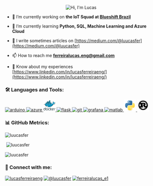 <p align="center">
  <img src="https://github.com/luucasfer/luucasfer/raw/main/assets/header-github.gif" alt="Hi, I'm Lucas">
</p>

<!--
How to make the bio gif ?
💜 Thanks to [matyo91](https://github.com/matyo91)
I made my with https://codesandbox.io/s/github-profile-2ijk7
Then i recorded my screen to gif on Mac with Quicktime  and save result to [assets/github.mov](assets/github.mov)
This [GIF converter](https://ezgif.com/video-to-gif) help me to create a dedicated command that convert MOV to GIF.
Then i save result to [assets/github.gif](assets/github.gif)
-->


- 🔭 I’m currently working on **the IoT Squad at <a href="https://blueshift.com.br"> Blueshift Brazil** </a> </p>

- 🌱 I’m currently learning **Python, SQL, Machine Learning and Azure Cloud**

- 📝 I write sometimes articles on [https://medium.com/@luucasfer](https://medium.com/@luucasfer)

- 📫 How to reach me **ferreiralucas.eng@gmail.com**

- 📄 Know about my experiences [https://www.linkedin.com/in/lucasferreiraeng/](https://www.linkedin.com/in/lucasferreiraeng/)



<h3 align="left"> 🛠 Languages and Tools:</h3>
<p align="left"> <a href="https://www.arduino.cc/" target="_blank" rel="noreferrer"> <img src="https://cdn.worldvectorlogo.com/logos/arduino-1.svg" alt="arduino" width="40" height="40"/> </a> <a href="https://azure.microsoft.com/en-in/" target="_blank" rel="noreferrer"> <img src="https://www.vectorlogo.zone/logos/microsoft_azure/microsoft_azure-icon.svg" alt="azure" width="40" height="40"/> </a> <a href="https://www.docker.com/" target="_blank" rel="noreferrer"> <img src="https://raw.githubusercontent.com/devicons/devicon/master/icons/docker/docker-original-wordmark.svg" alt="docker" width="40" height="40"/> </a> <a href="https://flask.palletsprojects.com/" target="_blank" rel="noreferrer"> <img src="https://www.vectorlogo.zone/logos/pocoo_flask/pocoo_flask-icon.svg" alt="flask" width="40" height="40"/> </a> <a href="https://git-scm.com/" target="_blank" rel="noreferrer"> <img src="https://www.vectorlogo.zone/logos/git-scm/git-scm-icon.svg" alt="git" width="40" height="40"/> </a> <a href="https://grafana.com" target="_blank" rel="noreferrer"> <img src="https://www.vectorlogo.zone/logos/grafana/grafana-icon.svg" alt="grafana" width="40" height="40"/> </a> <a href="https://www.mathworks.com/" target="_blank" rel="noreferrer"> <img src="https://upload.wikimedia.org/wikipedia/commons/2/21/Matlab_Logo.png" alt="matlab" width="40" height="40"/> </a> <a href="https://www.python.org" target="_blank" rel="noreferrer"> <img src="https://raw.githubusercontent.com/devicons/devicon/master/icons/python/python-original.svg" alt="python" width="40" height="40"/> </a> <a href="https://www.rust-lang.org" target="_blank" rel="noreferrer"> <img src="https://raw.githubusercontent.com/devicons/devicon/master/icons/rust/rust-plain.svg" alt="rust" width="40" height="40"/> </a> </p>



<h3 align="left">📊 GitHub Metrics:</h3>

<p align="left"> <img src="https://komarev.com/ghpvc/?username=luucasfer&label=Profile%20views&color=b40e27&style=plastic" alt="luucasfer" > </p>

<p>&nbsp;<img align="center" src="https://github-readme-stats.vercel.app/api?username=luucasfer&show_icons=true&locale=en" alt="luucasfer" /></p>

<p><img align="center" src="https://github-readme-streak-stats.herokuapp.com/?user=luucasfer&" alt="luucasfer" /></p>



<h3 align="left">🔗 Connect with me:</h3>
<p align="left">
<a href="https://linkedin.com/in/lucasferreiraeng" target="blank"><img align="center" src="https://raw.githubusercontent.com/rahuldkjain/github-profile-readme-generator/master/src/images/icons/Social/linked-in-alt.svg" alt="lucasferreiraeng" height="30" width="40" /></a>
<a href="https://medium.com/@luucasfer" target="blank"><img align="center" src="https://raw.githubusercontent.com/rahuldkjain/github-profile-readme-generator/master/src/images/icons/Social/medium.svg" alt="@luucasfer" height="30" width="40" /></a>
<a href="https://www.hackerrank.com/ferreiralucas_e1" target="blank"><img align="center" src="https://raw.githubusercontent.com/rahuldkjain/github-profile-readme-generator/master/src/images/icons/Social/hackerrank.svg" alt="ferreiralucas_e1" height="30" width="40" /></a>
</p>


<!-- <p align="left"> <a href="https://github.com/ryo-ma/github-profile-trophy"><img src="https://github-profile-trophy.vercel.app/?username=luucasfer" alt="luucasfer" /></a> </p>

